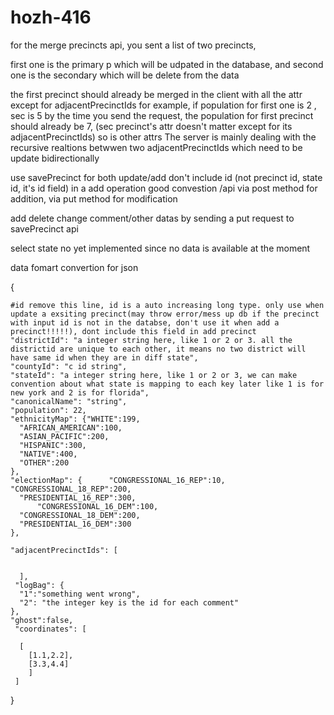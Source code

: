 # hozh-416


for the merge precincts api, you sent a list of two precincts,

first one is the primary p which will be udpated in the database, and second one is the secondary which will be delete from the data

the first precinct should already be merged in the client with all the attr except for adjacentPrecinctIds
for example, if population for first one is 2 , sec is 5
by the time you send the request, the population for first precinct should already be 7, (sec precinct's attr doesn't matter except for its adjacentPrecinctIds) so is other attrs 
The server is mainly dealing with the recursive realtions betwwen two adjacentPrecinctIds which need to be update bidirectionally


use savePrecinct for both update/add    don't include id (not precinct id, state id, it's id field) in a add operation
good convestion /api via post method for addition, via put method for modification

add delete change comment/other datas by sending a put request to savePrecinct api


select state no yet implemented since no data is available at the moment


data fomart convertion for json


{


    #id remove this line, id is a auto increasing long type. only use when update a exsiting precinct(may throw error/mess up db if the precinct with input id is not in the databse, don't use it when add a precinct!!!!!), dont include this field in add precinct
    "districtId": "a integer string here, like 1 or 2 or 3. all the districtid are unique to each other, it means no two district will have same id when they are in diff state",
    "countyId": "c id string",
    "stateId": "a integer string here, like 1 or 2 or 3, we can make convention about what state is mapping to each key later like 1 is for new york and 2 is for florida",
    "canonicalName": "string",
    "population": 22,
    "ethnicityMap": {"WHITE":199,
      "AFRICAN_AMERICAN":100,
      "ASIAN_PACIFIC":200,
      "HISPANIC":300,
      "NATIVE":400,
      "OTHER":200
    },
    "electionMap": {      "CONGRESSIONAL_16_REP":10,  "CONGRESSIONAL_18_REP":200,
      "PRESIDENTIAL_16_REP":300,
          "CONGRESSIONAL_16_DEM":100,
      "CONGRESSIONAL_18_DEM":200,
      "PRESIDENTIAL_16_DEM":300
    },

    "adjacentPrecinctIds": [
   
 
      ],
     "logBag": {
      "1":"something went wrong",
      "2": "the integer key is the id for each comment"
    },
    "ghost":false,
     "coordinates": [
      
      [
        [1.1,2.2],
        [3.3,4.4]
        ]
     ]
}